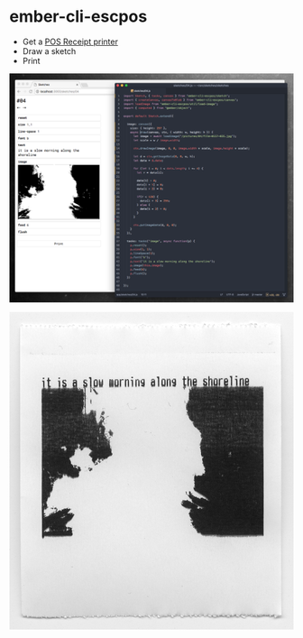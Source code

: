 # ember-cli-escpos

* Get a [POS Receipt printer](https://www.google.lv/search?q=ZJ-5890K-Mini-58mm-POS-Receipt-Thermal-Printer-with-USB-Port)
* Draw a sketch
* Print

![screenshot](https://github.com/ampatspell/ember-cli-escpos/raw/master/pics/screenshot.png)

![scan-2](https://github.com/ampatspell/ember-cli-escpos/raw/master/pics/receipt003.png)
